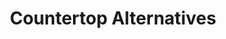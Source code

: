 ---
title: "Countertop Alternatives"
url: /diamond-springs/countertop-alternatives/
shop: kitchen
---